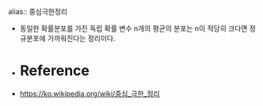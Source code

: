 alias:: 중심극한정리

- 동일한 확률분포를 가진 독립 확률 변수 n개의 평균의 분포는 n이 적당히 크다면 정규분포에 가까워진다는 정리이다.
- # Reference
- https://ko.wikipedia.org/wiki/중심_극한_정리